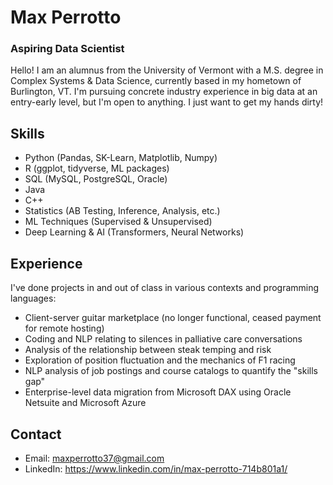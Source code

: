 # Max Perrotto
### Aspiring Data Scientist

Hello! I am an alumnus from the University of Vermont with a M.S. degree in Complex Systems & Data Science, currently based in my hometown of Burlington, VT.
I'm pursuing concrete industry experience in big data at an entry-early level, but I'm open to anything. I just want to get my hands dirty!

## Skills
 - Python (Pandas, SK-Learn, Matplotlib, Numpy)
 - R (ggplot, tidyverse, ML packages)
 - SQL (MySQL, PostgreSQL, Oracle)
 - Java
 - C++
 - Statistics (AB Testing, Inference, Analysis, etc.)
 - ML Techniques (Supervised & Unsupervised)
 - Deep Learning & AI (Transformers, Neural Networks)

## Experience

I've done projects in and out of class in various contexts and programming languages:
- Client-server guitar marketplace (no longer functional, ceased payment for remote hosting)
- Coding and NLP relating to silences in palliative care conversations
- Analysis of the relationship between steak temping and risk
- Exploration of position fluctuation and the mechanics of F1 racing
- NLP analysis of job postings and course catalogs to quantify the "skills gap"
- Enterprise-level data migration from Microsoft DAX using Oracle Netsuite and Microsoft Azure

## Contact
- Email: maxperrotto37@gmail.com
- LinkedIn: https://www.linkedin.com/in/max-perrotto-714b801a1/
